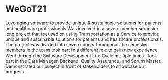 # WeGoT21
Leveraging software to provide unique &amp; sustainable solutions for patients and healthcare professionals
Was involved in a seven-member semester long project that focused on using Transportation as a Service to provide unique and sustainable solutions for patients and healthcare professionals. 	The project was divided into seven sprints throughout the semester. members in the team took part in a different role to gain new experience. Went through the Software Development Life Cycle multiple times.	Took part in the Data Manager, Backend, Quality Assurance, and Scrum Master.
Demonstrated our project in front of stakeholders to showcase our progress. 
